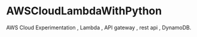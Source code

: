 # AWSCloudLambdaWithPython
AWS Cloud  Experimentation , Lambda , API gateway , rest api , DynamoDB.

